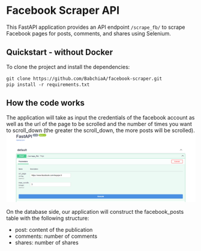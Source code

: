 # Facebook Scraper API

This FastAPI application provides an API endpoint `/scrape_fb/` to scrape Facebook pages for posts, comments, and shares using Selenium.

## Quickstart - without Docker

To clone the project and install the dependencies:
```
git clone https://github.com/BabchiaA/facebook-scraper.git
pip install -r requirements.txt
```


## How the code works

The application will take as input the credentials of the facebook account as well as the url of the page to be scrolled and the number of times you want to scroll_down (the greater the scroll_down, the more posts will be scrolled).
![alt text](image.png)

On the database side, our application will construct the facebook_posts table with the following structure:
- post: content of the publication
- comments: number of comments
- shares: number of shares


